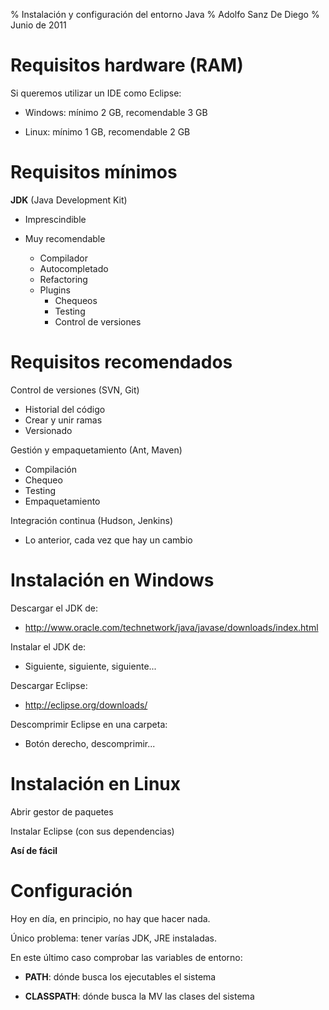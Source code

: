 % Instalación y configuración del entorno Java
% Adolfo Sanz De Diego
% Junio de 2011

# Requisitos hardware (RAM)

Si queremos utilizar un IDE como Eclipse:

-  Windows: mínimo 2 GB, recomendable 3 GB

-  Linux: mínimo 1 GB, recomendable 2 GB

# Requisitos mínimos

**JDK** (Java Development Kit)

-  Imprescindible

-  Muy recomendable
    - Compilador
    - Autocompletado
    - Refactoring
    - Plugins
        - Chequeos
        - Testing
        - Control de versiones

# Requisitos recomendados

Control de versiones (SVN, Git)
  - Historial del código
  - Crear y unir ramas
  - Versionado

Gestión y empaquetamiento (Ant, Maven)
  - Compilación
  - Chequeo
  - Testing
  - Empaquetamiento

Integración continua (Hudson, Jenkins)
  - Lo anterior, cada vez que hay un cambio

# Instalación en Windows

Descargar el JDK de:

-  <http://www.oracle.com/technetwork/java/javase/downloads/index.html>

Instalar el JDK de:

-  Siguiente, siguiente, siguiente...

Descargar Eclipse:

-  <http://eclipse.org/downloads/>

Descomprimir Eclipse en una carpeta:

-  Botón derecho, descomprimir...

# Instalación en Linux

Abrir gestor de paquetes

Instalar Eclipse (con sus dependencias)

**Así de fácil**

# Configuración

Hoy en día, en principio, no hay que hacer nada.

Único problema: tener varías JDK, JRE instaladas.

En este último caso comprobar las variables de entorno:

-  **PATH**: dónde busca los ejecutables el sistema

-  **CLASSPATH**: dónde busca la MV las clases del sistema
